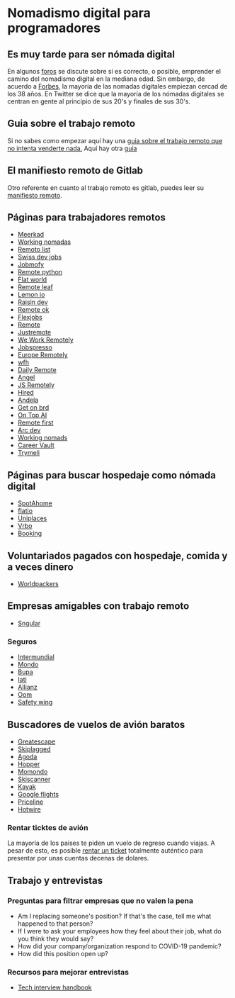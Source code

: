 # Nomadismo digital para programadores

## Es muy tarde para ser nómada digital

En algunos
[foros](https://nomadlist.com/forum/t/is-it-too-late-to-become-a-digital-nomad-at-40/4750)
se discute sobre si es correcto, o posible, emprender el camino del
nomadismo digital en la mediana edad. Sin embargo, de acuerdo a
[Forbes](https://www.forbes.com/sites/elainepofeldt/2018/08/30/digital-nomadism-goes-mainstream/),
la mayoría de las nomadas digitales empiezan cercad de los 38 años. En
Twitter se dice que la mayoría de los nómadas digitales se centran en
gente al principio de sus 20\'s y finales de sus 30\'s.

## Guia sobre el trabajo remoto

Si no sabes como empezar aquí hay una [guia sobre el trabajo remoto que
no intenta venderte
nada.](https://blog.stephsmith.io/the-guide-to-remote-work/) Aquí hay
otra [guia](https://www.guiatrabajoremoto.cl/)

## El manifiesto remoto de Gitlab

Otro referente en cuanto al trabajo remoto es gitlab, puedes leer su
[manifiesto
remoto](https://about.gitlab.com/company/culture/all-remote/guide/).

## Páginas para trabajadores remotos

-   [Meerkad](https://meerkad.com/)
-   [Working nomadas](https://workingNomads.org) 
-   [Remoto list](https://remotolist.com/)
-   [Swiss dev jobs](https://swissdevjobs.ch/)
-   [Jobmofy](https://jobmofy.com)
-   [Remote python](https://remotepython.com/jobs)
-   [Flat world](https://flatworld.co)
-   [Remote leaf](https://remoteleaf.com)
-   [Lemon io](https://lemon.io)
-   [Raisin dev](https://raisin.dev)
-   [Remote ok](https://remoteok.io)
-   [Flexjobs](https://www.flexjobs.com/)
-   [Remote](https://remote.co)
-   [Justremote](https://justremote.co)
-   [We Work Remotely](https://weworkremotely.com)
-   [Jobspresso](https://jobspresso.co)
-   [Europe Remotely](https://europeremotely.com)
-   [wfh](https://wfh.io)
-   [Daily Remote](https://dailyremote.com)
-   [Angel](https://angel.co)
-   [JS Remotely](https://jsremotely.com)
-   [Hired](https://hired.com)
-   [Andela](https://andela.com/for-engineers/)
-   [Get on brd](https://www.getonbrd.com/)
-   [On Top AI](https://www.ontop.ai/)
-   [Remote first](https://remotefirst.digital)
-   [Arc dev](https://arc.dev)
-   [Working nomads](https://workingnomads.co)
-   [Career Vault](https://careervault.io)
-   [Trymeli](https://trymeli.com)


## Páginas para buscar hospedaje como nómada digital

-   [SpotAhome](https://www.spotahome.com)
-   [flatio](https://www.flatio.es/)
-   [Uniplaces](https://www.uniplaces.com)
-   [Vrbo](https://www.verbo.com)
-   [Booking](https://www.booking.com)

## Voluntariados pagados con hospedaje, comida y a veces dinero

-   [Worldpackers](https://www.worldpackers.com/es)

## Empresas amigables con trabajo remoto

-   [Sngular](https://www.sngular.com)

### Seguros

-   [Intermundial](https://www.intermundial.es)
-   [Mondo](https://heymondo.com)
-   [Bupa](https://www.bupaglobal.com/es)
-   [Iati](https://iatiseguros.com)
-   [Allianz](https://allianzcare.com)
-   [Oom](https://oominsurance.com)
-   [Safety wing](https://safetywing.com)

## Buscadores de vuelos de avión baratos

-   [Greatescape](https://greatescape.co)
-   [Skiplagged](https://skiplagged.com/)
-   [Agoda](https://www.agoda.com/)
-   [Hopper](https://www.hopper.com/)
-   [Momondo](https://www.momondo.com/)
-   [Skiscanner](https://www.skyscanner.com/)
-   [Kayak](https://www.kayak.com/)
-   [Google flights](https://www.google.com/travel/flights)
-   [Priceline](https://www.priceline.com/)
-   [Hotwire](https://hotwire.com/)

### Rentar ticktes de avión

La mayoría de los paises te piden un vuelo de regreso cuando viajas. A
pesar de esto, es posible [rentar un
ticket](https://bestonwardticket.com/#how-it-works) totalmente auténtico
para presentar por unas cuentas decenas de dolares.

## Trabajo y entrevistas

### Preguntas para filtrar empresas que no valen la pena

-   Am I replacing someone\'s position? If that\'s the case, tell me
    what happened to that person?
-   If I were to ask your employees how they feel about their job, what
    do you think they would say?
-   How did your company/organization respond to COVID-19 pandemic?
-   How did this position open up?

### Recursos para mejorar entrevistas

-   [Tech interview
    handbook](https://yangshun.github.io/tech-interview-handbook/introduction)
